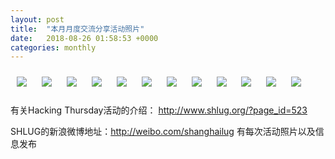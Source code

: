```yaml
---
layout: post
title:  "本月月度交流分享活动照片"
date:   2018-08-26 01:58:53 +0000
categories: monthly
---
```


[<img style='margin:10px;' src='/res2018/i826.monthly/i825_1353_1900+08.1920p.jpg'>](/res2018/i826.monthly/i825_1353_1900+08.JPG)
[<img style='margin:10px;' src='/res2018/i826.monthly/i825_1355_2900+08.1920p.jpg'>](/res2018/i826.monthly/i825_1355_2900+08.JPG)
[<img style='margin:10px;' src='/res2018/i826.monthly/i825_1358_1500+08.1920p.jpg'>](/res2018/i826.monthly/i825_1358_1500+08.JPG)
[<img style='margin:10px;' src='/res2018/i826.monthly/i825_1358_3200+08.1920p.jpg'>](/res2018/i826.monthly/i825_1358_3200+08.JPG)
[<img style='margin:10px;' src='/res2018/i826.monthly/i825_1402_5100+08.1920p.jpg'>](/res2018/i826.monthly/i825_1402_5100+08.JPG)
[<img style='margin:10px;' src='/res2018/i826.monthly/i825_1411_0600+08.1920p.jpg'>](/res2018/i826.monthly/i825_1411_0600+08.JPG)
[<img style='margin:10px;' src='/res2018/i826.monthly/i825_1441_3800+08.1920p.jpg'>](/res2018/i826.monthly/i825_1441_3800+08.JPG)
[<img style='margin:10px;' src='/res2018/i826.monthly/i825_1459_1300+08.1920p.jpg'>](/res2018/i826.monthly/i825_1459_1300+08.JPG)
[<img style='margin:10px;' src='/res2018/i826.monthly/i825_1535_4100+08.1920p.jpg'>](/res2018/i826.monthly/i825_1535_4100+08.JPG)
[<img style='margin:10px;' src='/res2018/i826.monthly/i825_1543_3300+08.1920p.jpg'>](/res2018/i826.monthly/i825_1543_3300+08.JPG)
[<img style='margin:10px;' src='/res2018/i826.monthly/i825_1605_1400+08.1920p.jpg'>](/res2018/i826.monthly/i825_1605_1400+08.JPG)
[<img style='margin:10px;' src='/res2018/i826.monthly/i825_1605_3600+08.1920p.jpg'>](/res2018/i826.monthly/i825_1605_3600+08.JPG)

有关Hacking Thursday活动的介绍：
http://www.shlug.org/?page_id=523

SHLUG的新浪微博地址：http://weibo.com/shanghailug 有每次活动照片以及信息发布


